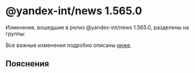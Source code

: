 # @yandex-int/news 1.565.0

<!-- ЧЕЛОВЕЧЕСКОЕ ВСТУПЛЕНИЕ -->

Изменения, вошедшие в релиз @yandex-int/news 1.565.0, разделены на группы:

Все важные изменения подробно описаны [ниже](#Пояснения).

## Пояснения

